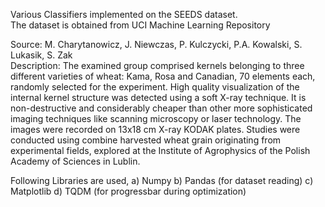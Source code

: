 Various Classifiers implemented on the SEEDS dataset.  
The dataset is obtained from UCI Machine Learning Repository  

Source: M. Charytanowicz, J. Niewczas, P. Kulczycki, P.A. Kowalski, S. Lukasik, S. Zak  
Description: The examined group comprised kernels belonging to three different varieties of wheat: Kama, Rosa and Canadian, 70 elements each, randomly selected for the experiment. High quality visualization of the internal kernel structure was detected using a soft X-ray technique. It is non-destructive and considerably cheaper than other more sophisticated imaging techniques like scanning microscopy or laser technology. The images were recorded on 13x18 cm X-ray KODAK plates. Studies were conducted using combine harvested wheat grain originating from experimental fields, explored at the Institute of Agrophysics of the Polish Academy of Sciences in Lublin.  


Following Libraries are used,
a) Numpy
b) Pandas (for dataset reading)
c) Matplotlib
d) TQDM (for progressbar during optimization)
